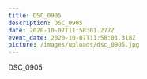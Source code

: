 ```yaml
---
title: DSC_0905
description: DSC_0905
date: 2020-10-07T11:58:01.277Z
event_date: 2020-10-07T11:58:01.318Z
picture: /images/uploads/dsc_0905.jpg
---
```

DSC_0905